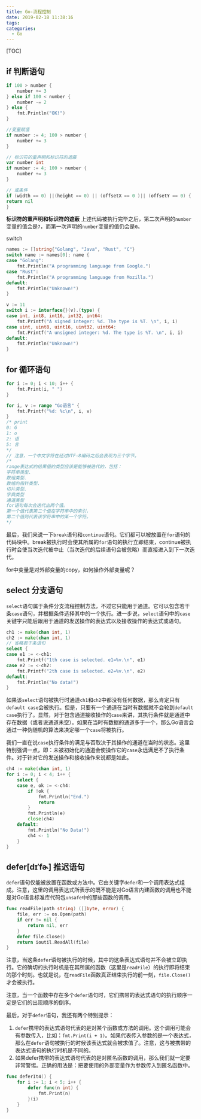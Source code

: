 ```yaml
---
title: Go-流程控制
date: 2019-02-18 11:38:16
tags:
categories:
  - Go
---
```


[TOC]

##  if 判断语句

```go
if 100 > number {
    number += 3
} else if 100 < number {
    number -= 2
} else {
    fmt.Println("OK!")
}   
```

```go
//变量赋值
if number := 4; 100 > number {
    number += 3
} 
```

```go
// 标识符的重声明和标识符的遮蔽
var number int
if number := 4; 100 > number {
    number += 3
}
```

```go
// 或条件
if (width == 0) ||(height == 0) || (offsetX == 0 )|| (offsetY == 0) {
return nil
}
```



**标识符的重声明和标识符的遮蔽**
上述代码被执行完毕之后，第二次声明的`number`变量的值会是`7`，而第一次声明的`number`变量的值仍会是`0`。

switch

```go
names := []string{"Golang", "Java", "Rust", "C"}
switch name := names[0]; name {
case "Golang":
    fmt.Println("A programming language from Google.")
case "Rust":
    fmt.Println("A programming language from Mozilla.")
default:
    fmt.Println("Unknown!")
}	
```

```go
v := 11
switch i := interface{}(v).(type) {
case int, int8, int16, int32, int64:
    fmt.Printf("A signed integer: %d. The type is %T. \n", i, i)
case uint, uint8, uint16, uint32, uint64:
    fmt.Printf("A unsigned integer: %d. The type is %T. \n", i, i)
default:
    fmt.Println("Unknown!")
}
```

## for 循环语句

```go
for i := 0; i < 10; i++ {
    fmt.Print(i, " ")
}  
```

```go
for i, v := range "Go语言" {
    fmt.Printf("%d: %c\n", i, v)
} 
/* print
0: G
1: o
2: 语
5: 言   
*/
// 注意，一个中文字符在经过UTF-8编码之后会表现为三个字节。
/*
range表达式的结果值的类型应该是能够被迭代的，包括：
字符串类型、
数组类型、
数组的指针类型、
切片类型、
字典类型
通道类型
for语句每次会迭代出两个值。
第一个值代表第二个值在字符串中的索引，
第二个值则代表该字符串中的某一个字符。
*/
```

最后，我们来说一下`break`语句和`continue`语句。它们都可以被放置在`for`语句的代码块中。break被执行时会使其所属的`for`语句的执行立即结束，continue被执行时会使当次迭代被中止（当次迭代的后续语句会被忽略）而直接进入到下一次迭代。

for中变量是对外部变量的copy，如何操作外部变量呢？

## select 分支语句

`select`语句属于条件分支流程控制方法，不过它只能用于通道。它可以包含若干条`case`语句，并根据条件选择其中的一个执行。进一步说，`select`语句中的`case`关键字只能后跟用于通道的发送操作的表达式以及接收操作的表达式或语句。

```go
ch1 := make(chan int, 1)
ch2 := make(chan int, 1)
// 省略若干条语句
select {
case e1 := <-ch1:
    fmt.Printf("1th case is selected. e1=%v.\n", e1)
case e2 := <-ch2:
    fmt.Printf("2th case is selected. e2=%v.\n", e2)
default:
    fmt.Println("No data!")
} 
```

如果该`select`语句被执行时通道`ch1`和`ch2`中都没有任何数据，那么肯定只有`default case`会被执行。但是，只要有一个通道在当时有数据就不会轮到`default case`执行了。显然，对于包含通道接收操作的`case`来讲，其执行条件就是通道中存在数据（或者说通道未空）。如果在当时有数据的通道多于一个，那么Go语言会通过一种伪随机的算法来决定哪一个`case`将被执行。

我们一直在说`case`执行条件的满足与否取决于其操作的通道在当时的状态。这里特别强调一点，即：未被初始化的通道会使操作它的`case`永远满足不了执行条件。对于针对它的发送操作和接收操作来说都是如此。

```go
ch4 := make(chan int, 1)
for i := 0; i < 4; i++ {
    select {
    case e, ok := <-ch4:
        if !ok {
            fmt.Println("End.")
            return
        }
        fmt.Println(e)
        close(ch4)
    default:
        fmt.Println("No Data!")
        ch4 <- 1
    }
}	
```

## defer[dɪˈfɚ]  推迟语句 

`defer`语句仅能被放置在函数或方法中。它由关键字`defer`和一个调用表达式组成。注意，这里的调用表达式所表示的既不能是对Go语言内建函数的调用也不能是对Go语言标准库代码包`unsafe`中的那些函数的调用。

```go
func readFile(path string) ([]byte, error) {
    file, err := os.Open(path)
    if err != nil {
        return nil, err
    }
    defer file.Close()
    return ioutil.ReadAll(file)
}
```

注意，当这条`defer`语句被执行的时候，其中的这条表达式语句并不会被立即执行。它的确切的执行时机是在其所属的函数（这里是`readFile`）的执行即将结束的那个时刻。也就是说，在`readFile`函数真正结束执行的前一刻，`file.Close()`才会被执行。

注意，当一个函数中存在多个`defer`语句时，它们携带的表达式语句的执行顺序一定是它们的出现顺序的倒序。

最后，对于`defer`语句，我还有两个特别提示：

1. `defer`携带的表达式语句代表的是对某个函数或方法的调用。这个调用可能会有参数传入，比如：`fmt.Print(i + 1)`。如果代表传入参数的是一个表达式，那么在`defer`语句被执行的时候该表达式就会被求值了。注意，这与被携带的表达式语句的执行时机是不同的。
2. 如果defer携带的表达式语句代表的是对匿名函数的调用，那么我们就一定要非常警惕。正确的用法是：把要使用的外部变量作为参数传入到匿名函数中。
```go
func deferIt4() {
    for i := 1; i < 5; i++ {
        defer func(n int) {
            fmt.Print(n)
        }(i)
    }
}	
```